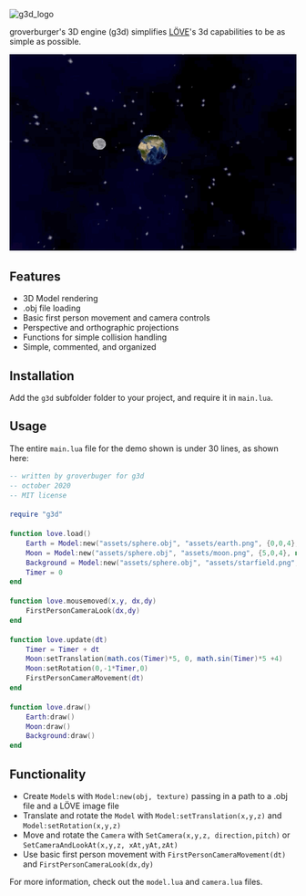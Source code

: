 ![g3d_logo](https://user-images.githubusercontent.com/19754251/91235387-502bb980-e6ea-11ea-9d12-74f762f69859.png)

groverburger's 3D engine (g3d) simplifies [LÖVE](http://love2d.org)'s 3d capabilities to be as simple as possible.

![pic1](demo.gif)

## Features

- 3D Model rendering
- .obj file loading
- Basic first person movement and camera controls
- Perspective and orthographic projections
- Functions for simple collision handling
- Simple, commented, and organized

## Installation

Add the `g3d` subfolder folder to your project, and require it in `main.lua`.

## Usage

The entire `main.lua` file for the demo shown is under 30 lines, as shown here:
```lua
-- written by groverbuger for g3d
-- october 2020
-- MIT license

require "g3d"

function love.load()
    Earth = Model:new("assets/sphere.obj", "assets/earth.png", {0,0,4}, nil, {-1,1,1})
    Moon = Model:new("assets/sphere.obj", "assets/moon.png", {5,0,4}, nil, {-0.5,0.5,0.5})
    Background = Model:new("assets/sphere.obj", "assets/starfield.png", {0,0,0}, nil, {500,500,500})
    Timer = 0
end

function love.mousemoved(x,y, dx,dy)
    FirstPersonCameraLook(dx,dy)
end

function love.update(dt)
    Timer = Timer + dt
    Moon:setTranslation(math.cos(Timer)*5, 0, math.sin(Timer)*5 +4)
    Moon:setRotation(0,-1*Timer,0)
    FirstPersonCameraMovement(dt)
end

function love.draw()
    Earth:draw()
    Moon:draw()
    Background:draw()
end
```

## Functionality

- Create `Model`s with `Model:new(obj, texture)` passing in a path to a .obj file and a LÖVE image file
- Translate and rotate the `Model` with `Model:setTranslation(x,y,z)` and `Model:setRotation(x,y,z)`
- Move and rotate the `Camera` with `SetCamera(x,y,z, direction,pitch)` or `SetCameraAndLookAt(x,y,z, xAt,yAt,zAt)`
- Use basic first person movement with `FirstPersonCameraMovement(dt)` and `FirstPersonCameraLook(dx,dy)`

For more information, check out the `model.lua` and `camera.lua` files.
